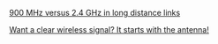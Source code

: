 

[900 MHz versus 2.4 GHz in long distance links](http://www.afar.net/tutorials/900-mhz-versus-2.4-ghz/)

[Want a clear wireless signal? It starts with the antenna!](http://www.gnswireless.com/article_choosing_the_correct_high_gain_antenna.htm)
